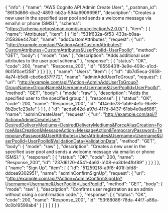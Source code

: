 {
  "info": {
    "name": "AWS Cognito API Admin Create User",
    "_postman_id": "86f3d866-dca2-4893-bb2a-594a6909696f",
    "description": "Creates a new user in the specified user pool and sends a welcome message via email\n            or phone (SMS).",
    "schema": "https://schema.getpostman.com/json/collection/v2.0.0/"
  },
  "item": [
    {
      "name": "Attributes",
      "item": [
        {
          "id": "531f632a-6f53-433a-b0aa-215836e447bb",
          "name": "addCustomAttributes",
          "request": {
            "url": "http://example.com/api/?Action=AddCustomAttributes?CustomAttributes=CustomAttributes&UserPoolId=UserPoolId",
            "method": "GET",
            "body": {
              "mode": "raw"
            },
            "description": "Adds additional user attributes to the user pool schema."
          },
          "response": [
            {
              "status": "OK",
              "code": 200,
              "name": "Response_200",
              "id": "8559431f-3e9e-409c-a1cd-9b15f0cef258"
            }
          ]
        }
      ]
    },
    {
      "name": "Users",
      "item": [
        {
          "id": "db7d5eca-2658-4a74-b5d8-cbc6ed37f772",
          "name": "adminAddUserToGroup",
          "request": {
            "url": "http://example.com/api/?Action=AdminAddUserToGroup?GroupName=GroupName&Username=Username&UserPoolId=UserPoolId",
            "method": "GET",
            "body": {
              "mode": "raw"
            },
            "description": "Adds the specified user to the specified group."
          },
          "response": [
            {
              "status": "OK",
              "code": 200,
              "name": "Response_200",
              "id": "414ede73-1ab6-4e1c-9be8-8b2bc1c23a1e"
            }
          ]
        },
        {
          "id": "acda642d-a97d-417d-8437-61bb4e0ad686",
          "name": "adminCreateUser",
          "request": {
            "url": "http://example.com/api/?Action=AdminCreateUser?DesiredDeliveryMediums=DesiredDeliveryMediums&ForceAliasCreation=ForceAliasCreation&MessageAction=MessageAction&TemporaryPassword=TemporaryPassword&UserAttributes=UserAttributes&Username=Username&UserPoolId=UserPoolId&ValidationData=ValidationData",
            "method": "GET",
            "body": {
              "mode": "raw"
            },
            "description": "Creates a new user in the specified user pool and sends a welcome message via email\n            or phone (SMS)."
          },
          "response": [
            {
              "status": "OK",
              "code": 200,
              "name": "Response_200",
              "id": "237d6120-4541-4a63-a108-ea3b1e4fbf89"
            }
          ]
        }
      ]
    },
    {
      "name": "Sign Up",
      "item": [
        {
          "id": "512592f8-a9f8-401f-bfd8-ddcea9302951",
          "name": "adminConfirmSignUp",
          "request": {
            "url": "http://example.com/api/?Action=AdminConfirmSignUp?Username=Username&UserPoolId=UserPoolId",
            "method": "GET",
            "body": {
              "mode": "raw"
            },
            "description": "Confirms user registration as an admin without using a confirmation code."
          },
          "response": [
            {
              "status": "OK",
              "code": 200,
              "name": "Response_200",
              "id": "53f88086-78da-44f7-a86a-9c0b19599ab4"
            }
          ]
        }
      ]
    }
  ]
}